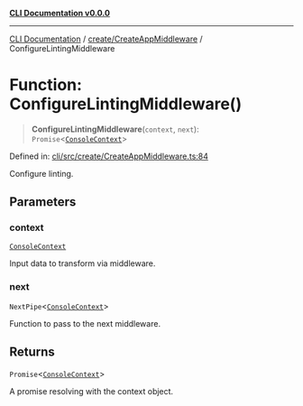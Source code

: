 [**CLI Documentation v0.0.0**](../../../README.md)

***

[CLI Documentation](../../../modules.md) / [create/CreateAppMiddleware](../README.md) / ConfigureLintingMiddleware

# Function: ConfigureLintingMiddleware()

> **ConfigureLintingMiddleware**(`context`, `next`): `Promise`\<[`ConsoleContext`](../../../declarations/interfaces/ConsoleContext.md)\>

Defined in: [cli/src/create/CreateAppMiddleware.ts:84](https://github.com/stonemjs/cli/blob/9e518a2b8256b5ebc9e0e69a80ac84eb1fb59bf9/src/create/CreateAppMiddleware.ts#L84)

Configure linting.

## Parameters

### context

[`ConsoleContext`](../../../declarations/interfaces/ConsoleContext.md)

Input data to transform via middleware.

### next

`NextPipe`\<[`ConsoleContext`](../../../declarations/interfaces/ConsoleContext.md)\>

Function to pass to the next middleware.

## Returns

`Promise`\<[`ConsoleContext`](../../../declarations/interfaces/ConsoleContext.md)\>

A promise resolving with the context object.
